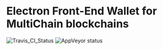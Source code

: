 # Electron Front-End Wallet for MultiChain blockchains

![Travis_CI_Status](https://travis-ci.org/unibitlabs/electron-multichain-framework.svg?branch=master)
![AppVeyor status](https://ci.appveyor.com/api/projects/status/c0ktjf99cqm19f3m?svg=true)
